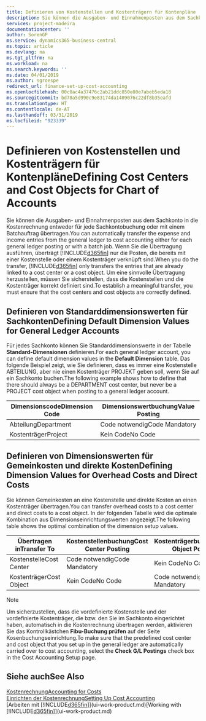 ```yaml
---
title: Definieren von Kostenstellen und Kostenträgern für Kontenpläne | Microsoft Docs
description: Sie können die Ausgaben- und Einnahmenposten aus dem Sachkonto in die Kostenrechnung entweder für jede Sachkontobuchung oder mit einem Batchauftrag übertragen. Wenn Sie die Übertragung ausführen, überträgt das System nur die Posten, die bereits mit einer Kostenstelle oder einem Kostenträger verknüpft sind. Um eine sinnvolle Übertragung herzustellen, müssen Sie sicherstellen, dass die Kostenstellen und die Kostenträger korrekt definiert sind.
services: project-madeira
documentationcenter: ''
author: SorenGP
ms.service: dynamics365-business-central
ms.topic: article
ms.devlang: na
ms.tgt_pltfrm: na
ms.workload: na
ms.search.keywords: ''
ms.date: 04/01/2019
ms.author: sgroespe
redirect_url: finance-set-up-cost-accounting
ms.openlocfilehash: 00c0ac4a37476c2ab21ddc850e80e7abeb5eda18
ms.sourcegitcommit: bd78a5d990c9e83174da1409076c22df8b35eafd
ms.translationtype: HT
ms.contentlocale: de-AT
ms.lasthandoff: 03/31/2019
ms.locfileid: "923339"
---
```

# <a name="defining-cost-centers-and-cost-objects-for-chart-of-accounts"></a><span data-ttu-id="2f22d-105">Definieren von Kostenstellen und Kostenträgern für Kontenpläne</span><span class="sxs-lookup"><span data-stu-id="2f22d-105">Defining Cost Centers and Cost Objects for Chart of Accounts</span></span>
<span data-ttu-id="2f22d-106">Sie können die Ausgaben- und Einnahmenposten aus dem Sachkonto in die Kostenrechnung entweder für jede Sachkontobuchung oder mit einem Batchauftrag übertragen.</span><span class="sxs-lookup"><span data-stu-id="2f22d-106">You can automatically transfer the expense and income entries from the general ledger to cost accounting either for each general ledger posting or with a batch job.</span></span> <span data-ttu-id="2f22d-107">Wenn Sie die Übertragung ausführen, überträgt [!INCLUDE[d365fin](includes/d365fin_md.md)] nur die Posten, die bereits mit einer Kostenstelle oder einem Kostenträger verknüpft sind.</span><span class="sxs-lookup"><span data-stu-id="2f22d-107">When you do the transfer, [!INCLUDE[d365fin](includes/d365fin_md.md)] only transfers the entries that are already linked to a cost center or a cost object.</span></span> <span data-ttu-id="2f22d-108">Um eine sinnvolle Übertragung herzustellen, müssen Sie sicherstellen, dass die Kostenstellen und die Kostenträger korrekt definiert sind.</span><span class="sxs-lookup"><span data-stu-id="2f22d-108">To establish a meaningful transfer, you must ensure that the cost centers and cost objects are correctly defined.</span></span>  

## <a name="defining-default-dimension-values-for-general-ledger-accounts"></a><span data-ttu-id="2f22d-109">Definieren von Standarddimensionswerten für Sachkonten</span><span class="sxs-lookup"><span data-stu-id="2f22d-109">Defining Default Dimension Values for General Ledger Accounts</span></span>  
<span data-ttu-id="2f22d-110">Für jedes Sachkonto können Sie Standarddimensionswerte in der Tabelle **Standard-Dimensionen** definieren.</span><span class="sxs-lookup"><span data-stu-id="2f22d-110">For each general ledger account, you can define default dimension values in the **Default Dimension** table.</span></span> <span data-ttu-id="2f22d-111">Das folgende Beispiel zeigt, wie Sie definieren, dass es immer eine Kostenstelle ABTEILUNG, aber nie einen Kostenträger PROJEKT geben soll, wenn Sie auf ein Sachkonto buchen.</span><span class="sxs-lookup"><span data-stu-id="2f22d-111">The following example shows how to define that there should always be a DEPARTMENT cost center, but never be a PROJECT cost object when posting to a general ledger account.</span></span>  

|<span data-ttu-id="2f22d-112">**Dimensionscode**</span><span class="sxs-lookup"><span data-stu-id="2f22d-112">**Dimension Code**</span></span>|<span data-ttu-id="2f22d-113">**Dimensionswertbuchung**</span><span class="sxs-lookup"><span data-stu-id="2f22d-113">**Value Posting**</span></span>|  
|------------------------------------------|-----------------------------------------|  
|<span data-ttu-id="2f22d-114">Abteilung</span><span class="sxs-lookup"><span data-stu-id="2f22d-114">Department</span></span>|<span data-ttu-id="2f22d-115">Code notwendig</span><span class="sxs-lookup"><span data-stu-id="2f22d-115">Code Mandatory</span></span>|  
|<span data-ttu-id="2f22d-116">Kostenträger</span><span class="sxs-lookup"><span data-stu-id="2f22d-116">Project</span></span>|<span data-ttu-id="2f22d-117">Kein Code</span><span class="sxs-lookup"><span data-stu-id="2f22d-117">No Code</span></span>|  

## <a name="defining-dimension-values-for-overhead-costs-and-direct-costs"></a><span data-ttu-id="2f22d-118">Definieren von Dimensionswerten für Gemeinkosten und direkte Kosten</span><span class="sxs-lookup"><span data-stu-id="2f22d-118">Defining Dimension Values for Overhead Costs and Direct Costs</span></span>  
 <span data-ttu-id="2f22d-119">Sie können Gemeinkosten an eine Kostenstelle und direkte Kosten an einen Kostenträger übertragen.</span><span class="sxs-lookup"><span data-stu-id="2f22d-119">You can transfer overhead costs to a cost center and direct costs to a cost object.</span></span> <span data-ttu-id="2f22d-120">In der folgenden Tabelle wird die optimale Kombination aus Dimensionseinrichtungswerten angezeigt.</span><span class="sxs-lookup"><span data-stu-id="2f22d-120">The following table shows the optimal combination of the dimension setup values.</span></span>  

|<span data-ttu-id="2f22d-121">Übertragen in</span><span class="sxs-lookup"><span data-stu-id="2f22d-121">Transfer To</span></span>|<span data-ttu-id="2f22d-122">Kostenstellenbuchung</span><span class="sxs-lookup"><span data-stu-id="2f22d-122">Cost Center Posting</span></span>|<span data-ttu-id="2f22d-123">Kostenträgerbuchung</span><span class="sxs-lookup"><span data-stu-id="2f22d-123">Cost Object Posting</span></span>|  
|-----------------|-------------------------|-------------------------|  
|<span data-ttu-id="2f22d-124">Kostenstelle</span><span class="sxs-lookup"><span data-stu-id="2f22d-124">Cost Center</span></span>|<span data-ttu-id="2f22d-125">Code notwendig</span><span class="sxs-lookup"><span data-stu-id="2f22d-125">Code Mandatory</span></span>|<span data-ttu-id="2f22d-126">Kein Code</span><span class="sxs-lookup"><span data-stu-id="2f22d-126">No Code</span></span>|  
|<span data-ttu-id="2f22d-127">Kostenträger</span><span class="sxs-lookup"><span data-stu-id="2f22d-127">Cost Object</span></span>|<span data-ttu-id="2f22d-128">Kein Code</span><span class="sxs-lookup"><span data-stu-id="2f22d-128">No Code</span></span>|<span data-ttu-id="2f22d-129">Code notwendig</span><span class="sxs-lookup"><span data-stu-id="2f22d-129">Code Mandatory</span></span>|  

> [!NOTE]  
>  <span data-ttu-id="2f22d-130">Um sicherzustellen, dass die vordefinierte Kostenstelle und der vordefinierte Kostenträger, die bzw. den Sie im Sachkonto eingerichtet haben, automatisch in die Kostenrechnung übertragen werden, aktivieren Sie das Kontrollkästchen **Fibu-Buchung prüfen** auf der Seite Kosenbuchungseinrichtung.</span><span class="sxs-lookup"><span data-stu-id="2f22d-130">To make sure that the predefined cost center and cost object that you set up in the general ledger are automatically carried over to cost accounting, select the **Check G/L Postings** check box in the Cost Accounting Setup page.</span></span>  

## <a name="see-also"></a><span data-ttu-id="2f22d-131">Siehe auch</span><span class="sxs-lookup"><span data-stu-id="2f22d-131">See Also</span></span>  
[<span data-ttu-id="2f22d-132">Kostenrechnung</span><span class="sxs-lookup"><span data-stu-id="2f22d-132">Accounting for Costs</span></span>](finance-manage-cost-accounting.md)  
[<span data-ttu-id="2f22d-133">Einrichten der Kostenrechnung</span><span class="sxs-lookup"><span data-stu-id="2f22d-133">Setting Up Cost Accounting</span></span>](finance-set-up-cost-accounting.md)  
<span data-ttu-id="2f22d-134">[Arbeiten mit [!INCLUDE[d365fin](includes/d365fin_md.md)]](ui-work-product.md)</span><span class="sxs-lookup"><span data-stu-id="2f22d-134">[Working with [!INCLUDE[d365fin](includes/d365fin_md.md)]](ui-work-product.md)</span></span>
